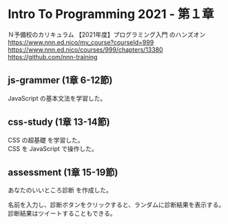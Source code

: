 # Intro To Programming 2021 - 第１章

Ｎ予備校のカリキュラム 【2021年度】プログラミング入門 のハンズオン  
https://www.nnn.ed.nico/my_course?courseId=999  
https://www.nnn.ed.nico/courses/999/chapters/13380  
https://github.com/nnn-training  


## js-grammer (1章 6-12節)

JavaScript の基本文法を学習した。  


## css-study (1章 13-14節)

CSS の超基礎 を学習した。  
CSS を JavaScript で操作した。  


## assessment (1章 15-19節)

あなたのいいところ診断 を作成した。  

名前を入力し、診断ボタンをクリックすると、ランダムに診断結果を表示する。  
診断結果はツイートすることもできる。  

